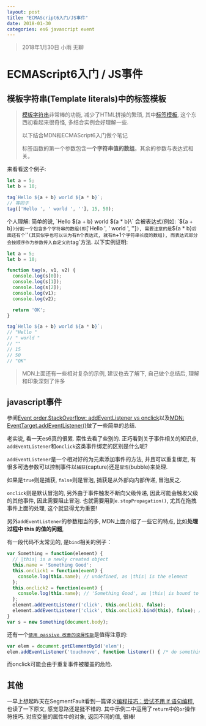 ```yaml
---
layout: post
title: "ECMAScript6入门/JS事件"
date: 2018-01-30
categories: es6 javascript event
---
```

> 2018年1月30日 小雨 无聊

# ECMAScript6入门 / JS事件

## 模板字符串(Template literals)中的标签模板

> [模板字符串](https://developer.mozilla.org/zh-CN/docs/Web/JavaScript/Reference/template_strings)非常棒的功能, 减少了HTML拼接的繁琐, 其中[标签模板](http://es6.ruanyifeng.com/?search=%E8%A7%A3%E6%9E%84&x=10&y=8#docs/string#%E6%A0%87%E7%AD%BE%E6%A8%A1%E6%9D%BF), 这个东西初看起来很奇怪, 多结合实例会好理解一些.
>
> 以下结合MDN和ECMAScript6入门做个笔记
>
> 标签函数的第一个参数包含**一个字符串值的数组**。其余的参数与表达式相关。

来看看这个例子:

```javascript
let a = 5;
let b = 10;

tag`Hello ${a + b} world ${a * b}`;
// 等同于
tag(['Hello ', ' world ', ''], 15, 50);
```

个人理解: 简单的说, \`Hello ${a + b} world ${a * b}\` 会被表达式(例如: `${a + b}`)分割一个包含多个字符串的数组(即`['Hello ', ' world ', '']`), 需要注意的是`${a * b}`后面还有个`''`(其实似乎也可以认为有`n`个表达式, 就有`n+1`个字符串长度的数组), 而表达式部分会按顺序作为参数传入自定义的`tag`方法. 以下实例证明:

```javascript
let a = 5;
let b = 10;

function tag(s, v1, v2) {
  console.log(s[0]);
  console.log(s[1]);
  console.log(s[2]);
  console.log(v1);
  console.log(v2);

  return 'OK';
}

tag`Hello ${a + b} world ${a * b}`;
// "Hello "
// " world "
// ""
// 15
// 50
// "OK"
```

> MDN上面还有一些相对复杂的示例, 建议也去了解下, 自己做个总结后, 理解和印象深刻了许多

## javascript事件

参阅[Event order](https://www.quirksmode.org/js/events_order.html),[StackOverflow: addEventListener vs onclick](https://stackoverflow.com/questions/6348494/addeventlistener-vs-onclick)以及[MDN: EventTarget.addEventListener()](https://developer.mozilla.org/zh-CN/docs/Web/API/EventTarget/addEventListener)做了一些简单的总结.

老实说, 看一天es6真的很累. 索性去看了些别的. 正巧看到关于事件相关的知识点, `addEventListener`和`onclick`这类事件绑定的区别是什么呢?

`addEventListener`是一个相对好的为元素添加事件的方法, 并且可以重复绑定, 有很多可选参数可以控制事件以`捕获`(capture)还是`冒泡`(bubble)来处理.

如果是`true`则是捕获, `false`则是冒泡, 捕获是从外部向内部传递, 冒泡反之.

`onclick`则是默认冒泡的, 另外由于事件触发不断向父级传递, 因此可能会触发父级的其他事件, 因此需要阻止冒泡. 也就需要用到`e.stopPropagation()`, 尤其在拖拽事件上面的处理, 这个就显得尤为重要!

另外`addEventListener`的参数相当的多, MDN上面介绍了一些它的特点, 比如**处理过程中 this 的值的问题**,

有一段代码不太常见的, 是`bind`相关的例子：

```javascript
var Something = function(element) {
  // |this| is a newly created object
  this.name = 'Something Good';
  this.onclick1 = function(event) {
    console.log(this.name); // undefined, as |this| is the element
  };
  this.onclick2 = function(event) {
    console.log(this.name); // 'Something Good', as |this| is bound to newly created object
  };
  element.addEventListener('click', this.onclick1, false);
  element.addEventListener('click', this.onclick2.bind(this), false); // Trick
}
var s = new Something(document.body);
```

还有一个[`使用 passive 改善的滚屏性能`](https://developers.google.com/web/updates/2016/06/passive-event-listeners)是值得注意的:

```javascript
var elem = document.getElementById('elem'); 
elem.addEventListener('touchmove', function listener() { /* do something */ }, { passive: true });
```

而onclick可能会由于重复事件被覆盖的危险.

## 其他

一早上想起昨天在SegmentFault看到一篇译文[编程技巧：尝试不用 If 语句编程](https://segmentfault.com/a/1190000013036227), 也读了一下原文, 感觉思路还是挺不错的. 其中示例二中运用了`return`中的`or`操作符技巧. 对应变量的属性中的对象, 返回不同的值, 很棒!
